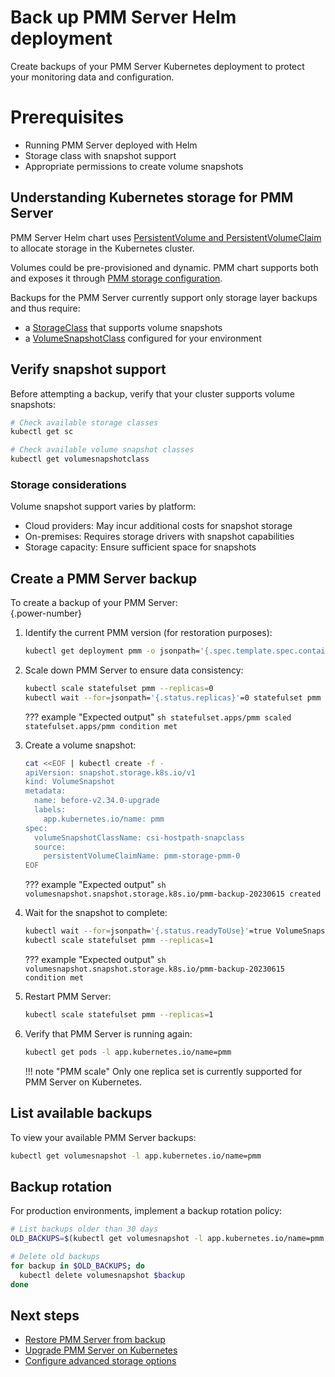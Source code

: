 # Back up PMM Server Helm deployment

Create backups of your PMM Server Kubernetes deployment to protect your monitoring data and configuration.

# Prerequisites

- Running PMM Server deployed with Helm
- Storage class with snapshot support
- Appropriate permissions to create volume snapshots

## Understanding Kubernetes storage for PMM Server

PMM Server Helm chart uses [PersistentVolume and PersistentVolumeClaim](https://kubernetes.io/docs/concepts/storage/persistent-volumes/) to allocate storage in the Kubernetes cluster.

Volumes could be pre-provisioned and dynamic. PMM chart supports both and exposes it through [PMM storage configuration](https://github.com/percona/percona-helm-charts/tree/main/charts/pmm#pmm-storage-configuration).

Backups for the PMM Server currently support only storage layer backups and thus require:

 - a [StorageClass](https://kubernetes.io/docs/concepts/storage/storage-classes/) that supports volume snapshots
 - a [VolumeSnapshotClass](https://kubernetes.io/docs/concepts/storage/volume-snapshot-classes/) configured for your environment

## Verify snapshot support

Before attempting a backup, verify that your cluster supports volume snapshots:

```sh
# Check available storage classes
kubectl get sc

# Check available volume snapshot classes
kubectl get volumesnapshotclass
```

### Storage considerations
Volume snapshot support varies by platform:

- Cloud providers: May incur additional costs for snapshot storage
- On-premises: Requires storage drivers with snapshot capabilities
- Storage capacity: Ensure sufficient space for snapshots

## Create a PMM Server backup

To create a backup of your PMM Server:  
{.power-number}

1. Identify the current PMM version (for restoration purposes):

    ```sh
    kubectl get deployment pmm -o jsonpath='{.spec.template.spec.containers[0].image}' | cut -d: -f2
    ```

2. Scale down PMM Server to ensure data consistency:

    ```sh
    kubectl scale statefulset pmm --replicas=0
    kubectl wait --for=jsonpath='{.status.replicas}'=0 statefulset pmm
    ```

    ??? example "Expected output"
        ```sh
        statefulset.apps/pmm scaled
        statefulset.apps/pmm condition met
        ```

3. Create a volume snapshot:

    ```sh
    cat <<EOF | kubectl create -f -
    apiVersion: snapshot.storage.k8s.io/v1
    kind: VolumeSnapshot
    metadata:
      name: before-v2.34.0-upgrade
      labels:
        app.kubernetes.io/name: pmm
    spec:
      volumeSnapshotClassName: csi-hostpath-snapclass
      source:
        persistentVolumeClaimName: pmm-storage-pmm-0
    EOF
    ```

    ??? example "Expected output"
        ```sh
        volumesnapshot.snapshot.storage.k8s.io/pmm-backup-20230615 created
        ```

4. Wait for the snapshot to complete:

    ```sh
    kubectl wait --for=jsonpath='{.status.readyToUse}'=true VolumeSnapshot/before-v2.34.0-upgrade
    kubectl scale statefulset pmm --replicas=1
    ```

    ??? example "Expected output"
        ```sh
        volumesnapshot.snapshot.storage.k8s.io/pmm-backup-20230615 condition met
        ```

5. Restart PMM Server:

    ```sh
    kubectl scale statefulset pmm --replicas=1
    ```

6. Verify that PMM Server is running again:

    ```sh
    kubectl get pods -l app.kubernetes.io/name=pmm
    ```

    !!! note "PMM scale"
        Only one replica set is currently supported for PMM Server on Kubernetes.

## List available backups
To view your available PMM Server backups:

  ```sh
  kubectl get volumesnapshot -l app.kubernetes.io/name=pmm
  ```

## Backup rotation
For production environments, implement a backup rotation policy:

  ```sh
  # List backups older than 30 days
  OLD_BACKUPS=$(kubectl get volumesnapshot -l app.kubernetes.io/name=pmm -o jsonpath='{range .items[?(@.metadata.creationTimestamp < "'$(date -d "30 days ago" -Iseconds)'")]}{.metadata.name}{"\n"}{end}')

  # Delete old backups
  for backup in $OLD_BACKUPS; do
    kubectl delete volumesnapshot $backup
  done
  ```

## Next steps

- [Restore PMM Server from backup](restore_container_helm.md)
- [Upgrade PMM Server on Kubernetes](../../../../pmm-upgrade/upgrade_helm.md)
- [Configure advanced storage options](https://github.com/percona/percona-helm-charts/tree/main/charts/pmm#pmm-storage-configuration)